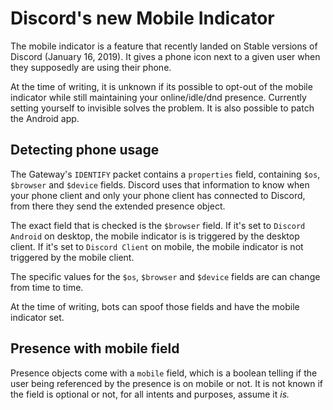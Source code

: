 # Discord's new Mobile Indicator

The mobile indicator is a feature that recently landed on Stable versions of
Discord (January 16, 2019). It gives a phone icon next to a given user when
they supposedly are using their phone.

At the time of writing, it is unknown if its possible to opt-out of
the mobile indicator while still maintaining your online/idle/dnd presence.
Currently setting yourself to invisible solves the problem.
It is also possible to patch the Android app.

## Detecting phone usage

The Gateway's `IDENTIFY` packet contains a `properties` field, containing
`$os`, `$browser` and `$device` fields. Discord uses that information to know
when your phone client and only your phone client has connected to Discord,
from there they send the extended presence object.

The exact field that is checked is the `$browser` field. 
If it's set to `Discord Android` on desktop, the mobile indicator is is 
triggered by the desktop client.  If it's set to `Discord Client` on mobile, 
the mobile indicator is not triggered by the mobile client.

The specific values for the `$os`, `$browser` and `$device` fields are can 
change from time to time.

At the time of writing, bots can spoof those fields and have the mobile
indicator set.

## Presence with mobile field

Presence objects come with a `mobile` field, which is a boolean telling if
the user being referenced by the presence is on mobile or not. It is not known
if the field is optional or not, for all intents and purposes, assume it *is.*
